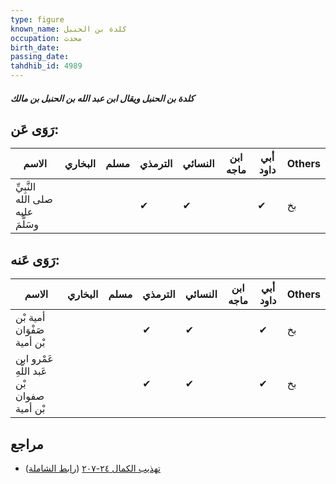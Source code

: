```yaml
---
type: figure
known_name: كلدة بن الحنبل
occupation: محدث
birth_date:
passing_date:
tahdhib_id: 4989
---
```

##### كلدة بن الحنبل ويقال ابن عبد الله بن الحنبل بن مالك

## رَوَى عَن:
| الاسم                             | البخاري | مسلم | الترمذي | النسائي | ابن ماجه | أبي داود | Others |
| --------------------------------- | ------- | ---- | ------- | ------- | -------- | -------- | ------ |
| النَّبِيِّ صلى الله عليه وسَلَّمَ |         |      | ✔       | ✔       |          | ✔        | بخ     |
## رَوَى عَنه:
| الاسم                                      | البخاري | مسلم | الترمذي | النسائي | ابن ماجه | أبي داود | Others |
| ------------------------------------------ | ------- | ---- | ------- | ------- | -------- | -------- | ------ |
| أمية بْن صَفْوَان بْن أمية                 |         |      | ✔       | ✔       |          | ✔        | بخ     |
| عَمْرو ابن عَبد اللَّهِ بْن صفوان بْن أمية |         |      | ✔       | ✔       |          | ✔        | بخ     |
## مراجع
- [تهذيب الكمال ٢٤-٢٠٧](obsidian://open?vault=Tahdhib-al-Kamal&file=Figures/٤٩٨٩-كلدة%20بن%20الحنبل%20ويقال%20ابن%20عبد%20الله%20بن%20الحنبل%20بن%20مالك) ([رابط الشاملة](https://shamela.ws/book/3722/12719))